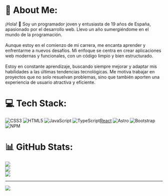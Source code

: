 # 💫 About Me:
¡Hola! 👋 Soy un programador joven y entusiasta de 19 años de España, apasionado por el desarrollo web. Llevo un año sumergiéndome en el mundo de la programación.<br><br>Aunque estoy en el comienzo de mi carrera, me encanta aprender y enfrentarme a nuevos desafíos. Mi enfoque se centra en crear aplicaciones web modernas y funcionales, con un código limpio y bien estructurado.<br><br>Estoy en constante aprendizaje, buscando siempre mejorar y adaptar mis habilidades a las últimas tendencias tecnológicas. Me motiva trabajar en proyectos que no solo resuelvan problemas, sino que también aporten una experiencia de usuario atractiva y eficiente.


# 💻 Tech Stack:
![CSS3](https://img.shields.io/badge/css3-%231572B6.svg?style=for-the-badge&logo=css3&logoColor=white) ![HTML5](https://img.shields.io/badge/html5-%23E34F26.svg?style=for-the-badge&logo=html5&logoColor=white) ![JavaScript](https://img.shields.io/badge/javascript-%23323330.svg?style=for-the-badge&logo=javascript&logoColor=%23F7DF1E) ![TypeScript](https://img.shields.io/badge/typescript-%23007ACC.svg?style=for-the-badge&logo=typescript&logoColor=white)[React](https://img.shields.io/badge/react-%2320232a.svg?style=for-the-badge&logo=react&logoColor=%2361DAFB) ![Astro](https://img.shields.io/badge/astro-%232C2052.svg?style=for-the-badge&logo=astro&logoColor=white) ![Bootstrap](https://img.shields.io/badge/bootstrap-%238511FA.svg?style=for-the-badge&logo=bootstrap&logoColor=white) ![NPM](https://img.shields.io/badge/NPM-%23CB3837.svg?style=for-the-badge&logo=npm&logoColor=white)
# 📊 GitHub Stats:
![](https://github-readme-stats.vercel.app/api?username=0Label0&theme=react&hide_border=false&include_all_commits=false&count_private=false)<br/>
![](https://github-readme-streak-stats.herokuapp.com/?user=0Label0&theme=react&hide_border=false)<br/>
![](https://github-readme-stats.vercel.app/api/top-langs/?username=0Label0&theme=react&hide_border=false&include_all_commits=false&count_private=false&layout=compact)

---
[![](https://visitcount.itsvg.in/api?id=0Label0&icon=0&color=0)](https://visitcount.itsvg.in)

<!-- Proudly created with GPRM ( https://gprm.itsvg.in ) -->

